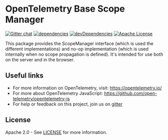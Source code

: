 # OpenTelemetry Base Scope Manager
[![Gitter chat][gitter-image]][gitter-url]
[![dependencies][dependencies-image]][dependencies-url]
[![devDependencies][devDependencies-image]][devDependencies-url]
[![Apache License][license-image]][license-image]

This package provides the ScopeManager interface (which is used the different implementations) and no-op implementation (which is used internally when no scope propagation is defined). It's intended for use both on the server and in the browser.

## Useful links
- For more information on OpenTelemetry, visit: <https://opentelemetry.io/>
- For more about OpenTelemetry JavaScript: <https://github.com/open-telemetry/opentelemetry-js>
- For help or feedback on this project, join us on [gitter][gitter-url]

## License

Apache 2.0 - See [LICENSE][license-url] for more information.

[gitter-image]: https://badges.gitter.im/open-telemetry/opentelemetry-js.svg
[gitter-url]: https://gitter.im/open-telemetry/opentelemetry-node?utm_source=badge&utm_medium=badge&utm_campaign=pr-badge&utm_content=badge
[license-url]: https://github.com/open-telemetry/opentelemetry-js/blob/master/LICENSE
[license-image]: https://img.shields.io/badge/license-Apache_2.0-green.svg?style=flat
[dependencies-image]: https://david-dm.org/open-telemetry/opentelemetry-js/status.svg?path=packages/opentelemetry-scope-base
[dependencies-url]: https://david-dm.org/open-telemetry/opentelemetry-js?path=packages%2Fopentelemetry-scope-base
[devDependencies-image]: https://david-dm.org/open-telemetry/opentelemetry-js/dev-status.svg?path=packages/opentelemetry-scope-base
[devDependencies-url]: https://david-dm.org/open-telemetry/opentelemetry-js?path=packages%2Fopentelemetry-scope-base&type=dev
